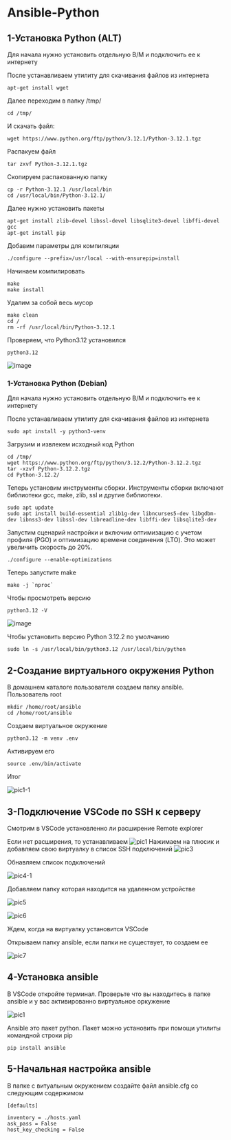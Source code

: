 # Ansible-Python

## 1-Установка Python (ALT)

Для начала нужно установить отдельную В/М и подключить ее к интернету

После устанавливаем утилиту для скачивания файлов из интернета
```
apt-get install wget
```
Далее переходим в папку /tmp/
```
cd /tmp/
```
И скачать файл:
```
wget https://www.python.org/ftp/python/3.12.1/Python-3.12.1.tgz
```
 Распакуем файл
 ```
tar zxvf Python-3.12.1.tgz
```
Скопируем распакованную папку
```
cp -r Python-3.12.1 /usr/local/bin
cd /usr/local/bin/Python-3.12.1/
```
Далее нужно установить пакеты
```
apt-get install zlib-devel libssl-devel libsqlite3-devel libffi-devel gcc
apt-get install pip
```
Добавим параметры для компиляции
```
./configure --prefix=/usr/local --with-ensurepip=install
```
Начинаем компилировать
```
make
make install
```
Удалим за собой весь мусор
```
make clean
cd /
rm -rf /usr/local/bin/Python-3.12.1
```
Проверяем, что Python3.12 установился
```
python3.12
```
![image](https://github.com/Julia666666666666666666/Ansible-Python/assets/148867585/4d232560-82dc-4f59-aa99-dc39beb542f5)

### 1-Установка Python (Debian)

Для начала нужно установить отдельную В/М и подключить ее к интернету

После устанавливаем утилиту для скачивания файлов из интернета
```
sudo apt install -y python3-venv
```
Загрузим и извлекем исходный код Python
```
cd /tmp/
wget https://www.python.org/ftp/python/3.12.2/Python-3.12.2.tgz
tar -xzvf Python-3.12.2.tgz
cd Python-3.12.2/
```
Теперь установим инструменты сборки. Инструменты сборки включают библиотеки gcc, make, zlib, ssl и другие библиотеки.
```
sudo apt update
sudo apt install build-essential zlib1g-dev libncurses5-dev libgdbm-dev libnss3-dev libssl-dev libreadline-dev libffi-dev libsqlite3-dev
```
Запустим сценарий настройки и включим оптимизацию с учетом профиля (PGO) и оптимизацию времени соединения (LTO). Это может увеличить скорость до 20%.
```
./configure --enable-optimizations
```
Теперь запустите make
```
make -j `nproc`
```
Чтобы просмотреть версию
```
python3.12 -V
```
![image](https://github.com/Julia666666666666666666/Ansible-Python/assets/148867585/c2497a0c-c4e3-43f7-bfa0-1bb94d14d740)

Чтобы установить версию Python 3.12.2 по умолчанию
```
sudo ln -s /usr/local/bin/python3.12 /usr/local/bin/python
```
## 2-Создание виртуального окружения Python

В домашнем каталоге пользователя создаем папку ansible. Пользователь root
```
mkdir /home/root/ansible
cd /home/root/ansible
```
Создаем виртуальное окружение
```
python3.12 -m venv .env
```
Активируем его
```
source .env/bin/activate
```
Итог

![pic1-1](https://github.com/Julia666666666666666666/Ansible-Python/assets/148867585/59fed132-8b20-4d9d-b874-9307edb729b6)

## 3-Подключение VSCode по SSH к серверу

Смотрим  в VSCode установленно ли расширение Remote explorer

Если нет расширения, то устанавливаем
![pic1](https://github.com/Julia666666666666666666/Ansible-Python/assets/148867585/54e2f912-f43c-49fe-876e-792ab9ce95d1)
Нажимаем на плюсик и добавляем свою виртуалку в список SSH подключений
![pic3](https://github.com/Julia666666666666666666/Ansible-Python/assets/148867585/9d66efaf-8641-4916-83bc-152e61f976fd)

Обнавляем список подключений

![pic4-1](https://github.com/Julia666666666666666666/Ansible-Python/assets/148867585/2e2d3cae-94e9-49d4-a9fa-391c1d14ad87)

Добавляем папку которая находится на удаленном устройстве

![pic5](https://github.com/Julia666666666666666666/Ansible-Python/assets/148867585/be94a3a9-b735-4f28-a1db-fb3c29feb075)

![pic6](https://github.com/Julia666666666666666666/Ansible-Python/assets/148867585/6d80babf-0420-4f92-a440-c136ff7497c5)

Ждем, когда на виртуалку установится VSCode

Открываем папку ansible, если папки не существует, то создаем ее

![pic7](https://github.com/Julia666666666666666666/Ansible-Python/assets/148867585/4bd3b0d1-fe72-4228-98f3-3cd5c27c2c41)

## 4-Установка ansible

В VSCode откройте терминал. Проверьте что вы находитесь в папке ansible и у вас активированно виртуальное оркужение

![pic1](https://github.com/Julia666666666666666666/Ansible-Python/assets/148867585/37028953-c58d-4f1f-8939-07dbd3f2e2f3)

Ansible это пакет python. Пакет можно установить при помощи утилиты командной строки pip
```
pip install ansible
```
## 5-Начальная настройка ansible

В папке с витуальным окружением создайте файл ansible.cfg со следующим содержимом
```
[defaults]

inventory = ./hosts.yaml
ask_pass = False
host_key_checking = False
```



